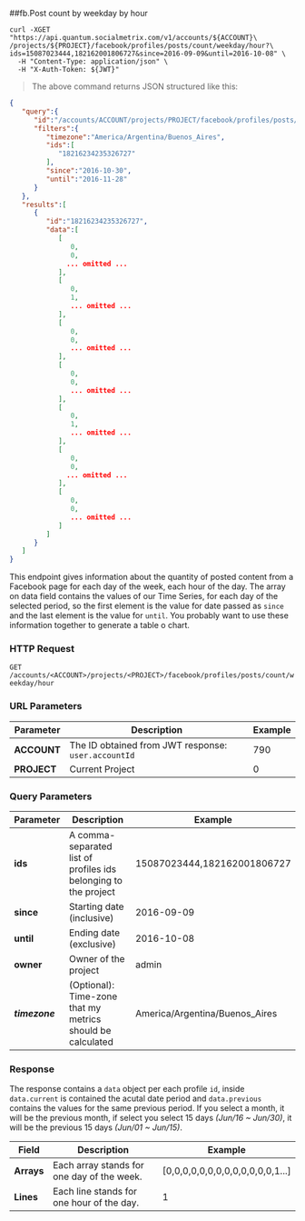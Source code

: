 ##fb.Post count by weekday by hour

```shell
curl -XGET "https://api.quantum.socialmetrix.com/v1/accounts/${ACCOUNT}\
/projects/${PROJECT}/facebook/profiles/posts/count/weekday/hour?\
ids=15087023444,182162001806727&since=2016-09-09&until=2016-10-08" \
  -H "Content-Type: application/json" \
  -H "X-Auth-Token: ${JWT}"
```

> The above command returns JSON structured like this:

```json
{  
   "query":{  
      "id":"/accounts/ACCOUNT/projects/PROJECT/facebook/profiles/posts/count/weekday/hour",
      "filters":{  
         "timezone":"America/Argentina/Buenos_Aires",
         "ids":[  
            "18216234235326727"
         ],
         "since":"2016-10-30",
         "until":"2016-11-28"
      }
   },
   "results":[  
      {  
         "id":"18216234235326727",
         "data":[  
            [  
               0,
               0,
              ... omitted ...
            ],
            [  
               0,
               1,
               ... omitted ...
            ],
            [  
               0,
               0,               
               ... omitted ...
            ],
            [  
               0,
               0,
               ... omitted ...
            ],
            [  
               0,
               1,
               ... omitted ...
            ],
            [  
               0,
               0,
              ... omitted ...
            ],
            [  
               0,
               0,
               ... omitted ...
            ]
         ]
      }
   ]
}
```

This endpoint gives information about the quantity of posted content from a Facebook page for each day of the week, each hour of the day. The array on data field contains the values of our Time Series, for each day of the selected period, so the first element is the value for date passed as `since` and the last element is the value for `until`. You probably want to use these information together to generate a table o chart.

### HTTP Request

`GET /accounts/<ACCOUNT>/projects/<PROJECT>/facebook/profiles/posts/count/weekday/hour`

### URL Parameters

Parameter | Description | Example
--------- | ----------- | -----------
**ACCOUNT** | The ID obtained from JWT response: `user.accountId` | 790
**PROJECT** | Current Project | 0

### Query Parameters

Parameter | Description | Example
--------- | ----------- | -----------
**ids** | A comma-separated list of profiles ids belonging to the project | 15087023444,182162001806727
**since** | Starting date (inclusive) | 2016-09-09
**until** | Ending date (exclusive) | 2016-10-08
**owner** | Owner of the project | admin
***timezone*** | (Optional): Time-zone that my metrics should be calculated | America/Argentina/Buenos_Aires

### Response

The response contains a `data` object per each profile `id`, inside `data.current` is contained the acutal date period and `data.previous` contains the values for the same previous period. If you select a month, it will be the previous month, if select you select 15 days *(Jun/16 ~ Jun/30)*, it will be the previous 15 days *(Jun/01 ~ Jun/15)*. 

Field | Description | Example
--------- | ----------- | -----------
**Arrays** | Each array stands for one day of the week. |  [0,0,0,0,0,0,0,0,0,0,0,0,0,1...]
**Lines** | Each line stands for one hour of the day. |  1
